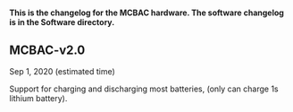 #### This is the changelog for the MCBAC hardware. The software changelog is in the Software directory.

## MCBAC-v2.0

Sep 1, 2020 (estimated time)

Support for charging and discharging most batteries, (only can charge 1s
lithium battery).

<br>

